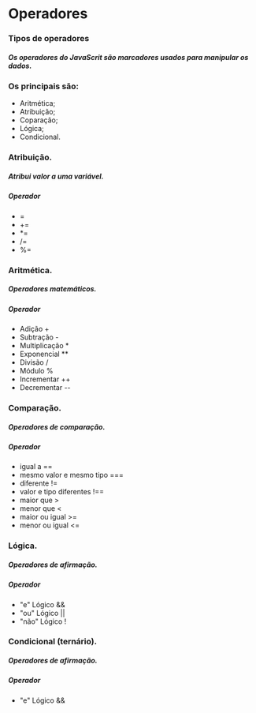 # Operadores

### Tipos de operadores

##### Os operadores do JavaScrit são marcadores usados para manipular os dados.

### Os principais são:

* Aritmética;
* Atribuição;
* Coparação;
* Lógica;
* Condicional.

### Atribuição.

##### Atribui valor a uma variável.

##### Operador

* =
* +=
* *=
* /=
* %=

### Aritmética.

##### Operadores matemáticos.

##### Operador

* Adição +
* Subtração -
* Multiplicação *
* Exponencial **
* Divisão /
* Módulo %
* Incrementar ++
* Decrementar --

### Comparação.

##### Operadores de comparação.

##### Operador

* igual a ==
* mesmo valor e mesmo tipo ===
* diferente !=
* valor e tipo diferentes !==
* maior que >
* menor que <
* maior ou igual >=
* menor ou igual <=

### Lógica.

##### Operadores de afirmação.

##### Operador

* "e" Lógico &&
* "ou" Lógico ||
* "não" Lógico !

### Condicional (ternário).

##### Operadores de afirmação.

##### Operador

* "e" Lógico &&





